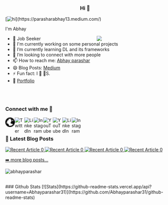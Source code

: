 <h3 align="center">Hi 👋</h3>[<img src="https://user-images.githubusercontent.com/1303154/88677602-1635ba80-d120-11ea-84d8-d263ba5fc3c0.gif" width="28px" alt="hi">](https://parasharabhay13.medium.com/)

<p>I'm Abhay</p>

<img align='right' src="https://i.imgur.com/OTKgDSt.gif" width="215">

- 🎯 Job Seeker
- 🤔 I'm currently working on some personal projects
- 🌱 I’m currently learning DL and its frameworks
- 👯 I’m looking to connect with more people
- 📫 How to reach me: [Abhay parashar](mailto:parasharabhay13@gmail.com)
- 😄 Blog Posts: [Medium](https://parasharabhay13.medium.com/)
- ⚡ Fun fact: I 🧡 🐶S.
- 💼 [Portfolio](https://abhayparashar31.github.io/Portfolio/)

<br />
<br />


### Connect with me 📡

[<img align="left" alt="" width="30px" src="https://raw.githubusercontent.com/iconic/open-iconic/master/svg/globe.svg" />][website]
[<img align="left" alt="Twitter" width="30px" src="https://cdn.jsdelivr.net/npm/simple-icons@v3/icons/twitter.svg" />][twitter]
[<img align="left" alt="LinkedIn" width="30px" src="https://cdn.jsdelivr.net/npm/simple-icons@v3/icons/linkedin.svg" />][linkedin]
[<img align="left" alt="Instagram" width="30px" src="https://cdn.jsdelivr.net/npm/simple-icons@v3/icons/instagram.svg" />][instagram]
[<img align="left" alt="YouTube" width="30px" src="https://cdn.jsdelivr.net/npm/simple-icons@v3/icons/youtube.svg" />][youtube]
[<img align="left" alt="YouTube" width="30px" src="https://cdn.jsdelivr.net/npm/simple-icons@v3/icons/facebook.svg" />][facebook]
[<img align="left" alt="LinkedIn" width="30px" src="https://cdn.jsdelivr.net/npm/simple-icons@v3/icons/gmail.svg" />][email]
[<img align="left" alt="Instagram" width="30px" src="https://cdn.jsdelivr.net/npm/simple-icons@v3/icons/medium.svg" />][medium]

<br />
<br />


### 📕 Latest Blog Posts
<a target="_blank" href="https://github-readme-medium-recent-article.vercel.app/medium/@parasharabhay13/0"><img src="https://github-readme-medium-recent-article.vercel.app/medium/@parasharabhay13/0" alt="Recent Article 0"> 
  <a target="_blank" href="https://github-readme-medium-recent-article.vercel.app/medium/@parasharabhay13/1"><img src="https://github-readme-medium-recent-article.vercel.app/medium/@parasharabhay13/1" alt="Recent Article 0"> 
    <a target="_blank" href="https://github-readme-medium-recent-article.vercel.app/medium/@parasharabhay13/2"><img src="https://github-readme-medium-recent-article.vercel.app/medium/@parasharabhay13/2" alt="Recent Article 0"> 
      <a target="_blank" href="https://github-readme-medium-recent-article.vercel.app/medium/@parasharabhay13/3"><img src="https://github-readme-medium-recent-article.vercel.app/medium/@parasharabhay13/3" alt="Recent Article 0"> 


➡️ [more blog posts...](https://parasharabhay13.medium.com/)
<br />

<p align="left"> <img src="https://komarev.com/ghpvc/?username=Abhayparashar31" alt="abhayparashar" /> </p>
        
<br />       
### Github Stats
[![Stats](https://github-readme-stats.vercel.app/api?username=Abhayparashar31)](https://github.com/Abhayparashar31/github-readme-stats)













[website]: https://abhayparashar31.github.io/Portfolio/
[twitter]: https://twitter.com/parasharabhay
[youtube]: https://www.youtube.com/channel/UCIUUu8XdhyOWIvibd4jSb-w
[instagram]: https://www.instagram.com/parasharabhay/?hl=en
[linkedin]: https://www.linkedin.com/in/abhay-parashar-328488185/

[medium]: https://parasharabhay13.medium.com/
[email]: mailto:parasharabhay13@gmail.com
[facebook]:https://www.facebook.com/parashar.abhay.7
